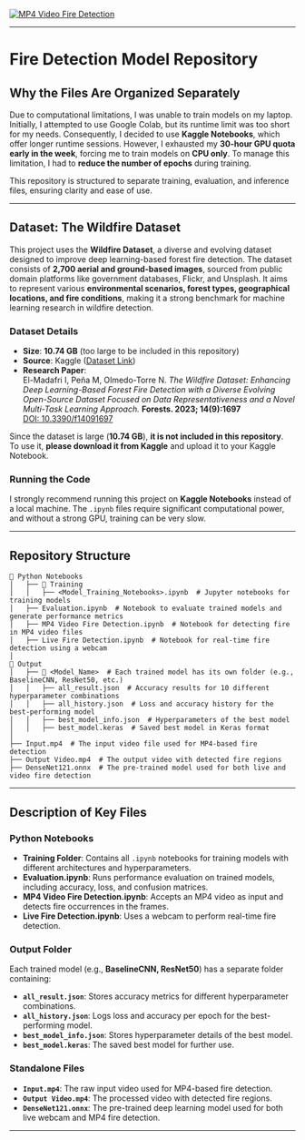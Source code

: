 [![MP4 Video Fire Detection](https://img.youtube.com/vi/nBNSIiR3cn0/0.jpg)](https://www.youtube.com/watch?v=nBNSIiR3cn0)

---

# Fire Detection Model Repository

## Why the Files Are Organized Separately

Due to computational limitations, I was unable to train models on my laptop. Initially, I attempted to use Google Colab, but its runtime limit was too short for my needs. Consequently, I decided to use **Kaggle Notebooks**, which offer longer runtime sessions. However, I exhausted my **30-hour GPU quota early in the week**, forcing me to train models on **CPU only**. To manage this limitation, I had to **reduce the number of epochs** during training.  

This repository is structured to separate training, evaluation, and inference files, ensuring clarity and ease of use.

---
## Dataset: **The Wildfire Dataset**

This project uses the **Wildfire Dataset**, a diverse and evolving dataset designed to improve deep learning-based forest fire detection. The dataset consists of **2,700 aerial and ground-based images**, sourced from public domain platforms like government databases, Flickr, and Unsplash. It aims to represent various **environmental scenarios, forest types, geographical locations, and fire conditions**, making it a strong benchmark for machine learning research in wildfire detection.

### **Dataset Details**
- **Size**: **10.74 GB** (too large to be included in this repository)
- **Source**: Kaggle ([Dataset Link](https://www.kaggle.com/datasets/elmadafri/the-wildfire-dataset))
- **Research Paper**:  
  El-Madafri I, Peña M, Olmedo-Torre N. *The Wildfire Dataset: Enhancing Deep Learning-Based Forest Fire Detection with a Diverse Evolving Open-Source Dataset Focused on Data Representativeness and a Novel Multi-Task Learning Approach.* **Forests. 2023; 14(9):1697**  
  [DOI: 10.3390/f14091697](https://doi.org/10.3390/f14091697)

Since the dataset is large (**10.74 GB**), **it is not included in this repository**.  
To use it, **please download it from Kaggle** and upload it to your Kaggle Notebook.

### **Running the Code**
I strongly recommend running this project on **Kaggle Notebooks** instead of a local machine. The `.ipynb` files require significant computational power, and without a strong GPU, training can be very slow.

---

## Repository Structure

```
📂 Python Notebooks
│   ├── 📂 Training
│   │   ├── <Model_Training_Notebooks>.ipynb  # Jupyter notebooks for training models
│   ├── Evaluation.ipynb  # Notebook to evaluate trained models and generate performance metrics
│   ├── MP4 Video Fire Detection.ipynb  # Notebook for detecting fire in MP4 video files
│   ├── Live Fire Detection.ipynb  # Notebook for real-time fire detection using a webcam
│
📂 Output
│   ├── 📂 <Model_Name>  # Each trained model has its own folder (e.g., BaselineCNN, ResNet50, etc.)
│   │   ├── all_result.json  # Accuracy results for 10 different hyperparameter combinations
│   │   ├── all_history.json  # Loss and accuracy history for the best-performing model
│   │   ├── best_model_info.json  # Hyperparameters of the best model
│   │   ├── best_model.keras  # Saved best model in Keras format
│
├── Input.mp4  # The input video file used for MP4-based fire detection
├── Output Video.mp4  # The output video with detected fire regions
├── DenseNet121.onnx  # The pre-trained model used for both live and video fire detection
```

---

## Description of Key Files

### **Python Notebooks**
- **Training Folder**: Contains all `.ipynb` notebooks for training models with different architectures and hyperparameters.
- **Evaluation.ipynb**: Runs performance evaluation on trained models, including accuracy, loss, and confusion matrices.
- **MP4 Video Fire Detection.ipynb**: Accepts an MP4 video as input and detects fire occurrences in the frames.
- **Live Fire Detection.ipynb**: Uses a webcam to perform real-time fire detection.

### **Output Folder**
Each trained model (e.g., **BaselineCNN, ResNet50**) has a separate folder containing:
- **`all_result.json`**: Stores accuracy metrics for different hyperparameter combinations.
- **`all_history.json`**: Logs loss and accuracy per epoch for the best-performing model.
- **`best_model_info.json`**: Stores hyperparameter details of the best model.
- **`best_model.keras`**: The saved best model for further use.

### **Standalone Files**
- **`Input.mp4`**: The raw input video used for MP4-based fire detection.
- **`Output Video.mp4`**: The processed video with detected fire regions.
- **`DenseNet121.onnx`**: The pre-trained deep learning model used for both live webcam and MP4 fire detection.

---
